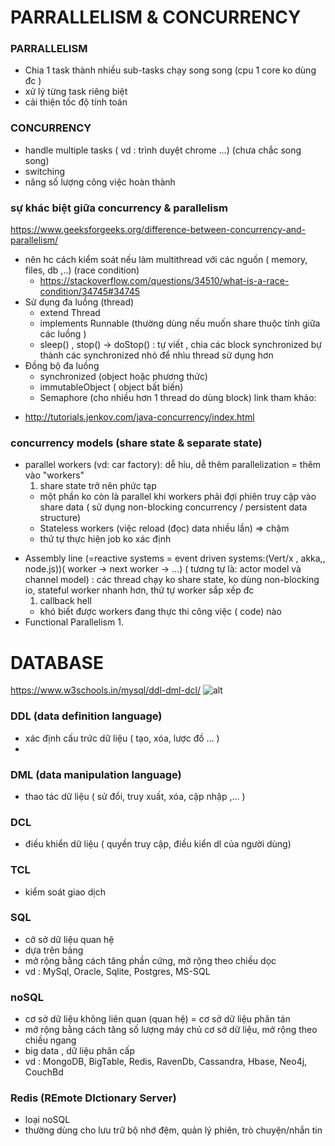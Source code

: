 # PARRALLELISM & CONCURRENCY
### PARRALLELISM
- Chia 1 task thành nhiều sub-tasks chạy song song (cpu 1 core ko dùng đc )
- xử lý từng task riêng biệt
- cải thiện tốc độ tính toán

### CONCURRENCY
- handle multiple tasks  ( vd : trình duyệt chrome ...) (chưa chắc song song)
- switching
- nâng số lượng công việc hoàn thành 

### sự khác biệt giữa concurrency & parallelism 
https://www.geeksforgeeks.org/difference-between-concurrency-and-parallelism/
- nên hc cách kiểm soát nếu làm multithread với các nguồn ( memory, files, db ,..) (race condition)
    + https://stackoverflow.com/questions/34510/what-is-a-race-condition/34745#34745 
- Sử dụng đa luồng  (thread)
    + extend Thread
    + implements Runnable (thường dùng nếu muốn share thuộc tính giữa các luồng )
	+ sleep() , stop() -> doStop() : tự viết , chia các block synchronized bự thành các synchronized nhỏ để nhìu thread sử dụng hơn
- Đồng bộ đa luồng
    + synchronized (object hoặc phương thức) 
	+ immutableObject ( object bất biến)
	+ Semaphore (cho nhiều hơn 1 thread do dùng block)
link tham khảo: 
 + http://tutorials.jenkov.com/java-concurrency/index.html

### concurrency models (share state & separate state)
- parallel workers (vd: car factory): dễ hỉu, dễ thêm parallelization = thêm vào "workers"
    1. share state trở nên phức tạp
	+ một phần ko còn là parallel khi workers phải đợi phiên truy cập vào share data ( sử dụng non-blocking concurrency / persistent data structure)
	+ Stateless workers (việc reload (đọc) data nhiều lần) => chậm
	+ thứ tự thực hiện job ko xác định
+ Assembly line (=reactive systems = event driven systems:(Vert/x , akka,, node.js))( worker -> next worker -> ...) ( tương tự là: actor model và channel model) : các thread chạy ko share state, ko dùng non-blocking io, stateful worker nhanh hơn, thứ tự worker sắp xếp đc
    1. callback hell
	+ khó biết được workers đang  thực thi công việc ( code) nào
+ Functional Parallelism
	1. 
	
# DATABASE
 https://www.w3schools.in/mysql/ddl-dml-dcl/
 ![alt](https://github.com/Sammatha99/01SystemThinking/issues/2#issue-680724907)
### DDL (data  definition language)
- xác định cấu trức dữ liệu ( tạo, xóa, lược đồ  ... )
- 
### DML (data manipulation language)
- thao tác dữ liệu ( sử đổi, truy xuất, xóa, cập nhập ,... )

### DCL 
- điều khiển dữ liệu ( quyền truy cập, điều kiển dl của người dùng)

### TCL
- kiểm soát giao dịch

### SQL 
- cở sở dữ liệu quan hệ 
- dựa trên bảng
- mở rộng bằng cách tăng phần cứng, mở rộng theo chiều dọc
- vd : MySql, Oracle, Sqlite, Postgres, MS-SQL

### noSQL 
- cơ sở dữ liệu không liên quan (quan hệ) = cơ sở dữ liệu phân tán
- mở rộng bằng cách tăng số lượng máy chủ cơ sở dữ liệu, mở rộng theo chiều ngang
- big data , dữ liệu phân cấp 
- vd : MongoDB, BigTable, Redis, RavenDb, Cassandra, Hbase, Neo4j, CouchBd

### Redis (REmote DIctionary Server)
- loại noSQL 
- thường dùng cho lưu trữ bộ nhớ đệm, quản lý phiên, trò chuyện/nhắn tin








